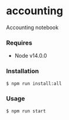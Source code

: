 # accounting
Accounting notebook

### Requires
- Node v14.0.0

### Installation
```sh
$ npm run install:all
```

### Usage
```sh
$ npm run start
```


